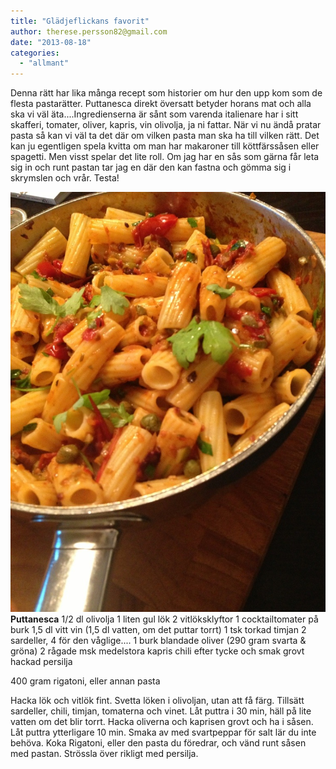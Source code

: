 ```yaml
---
title: "Glädjeflickans favorit"
author: therese.persson82@gmail.com
date: "2013-08-18"
categories: 
  - "allmant"
---
```


Denna rätt har lika många recept som historier om hur den upp kom som de flesta pastarätter. Puttanesca direkt översatt betyder horans mat och alla ska vi väl äta....Ingredienserna är sånt som varenda italienare har i sitt skafferi, tomater, oliver, kapris, vin olivolja, ja ni fattar. När vi nu ändå pratar pasta så kan vi väl ta det där om vilken pasta man ska ha till vilken rätt. Det kan ju egentligen spela kvitta om man har makaroner till köttfärssåsen eller spagetti. Men visst spelar det lite roll. Om jag har en sås som gärna får leta sig in och runt pastan tar jag en där den kan fastna och gömma sig i skrymslen och vrår. Testa!    
  
![20130818-134300.jpg](/static/img/20130818-134300.jpg) **Puttanesca** 1/2 dl olivolja 1 liten gul lök 2 vitlöksklyftor 1 cocktailtomater på burk 1,5 dl vitt vin (1,5 dl vatten, om det puttar torrt) 1 tsk torkad timjan 2 sardeller, 4 för den våglige.... 1 burk blandade oliver (290 gram svarta & gröna) 2 rågade msk medelstora kapris chili efter tycke och smak grovt hackad persilja

400 gram rigatoni, eller annan pasta

Hacka lök och vitlök fint. Svetta löken i olivoljan, utan att få färg. Tillsätt sardeller, chili, timjan, tomaterna och vinet. Låt puttra i 30 min, häll på lite vatten om det blir torrt. Hacka oliverna och kaprisen grovt och ha i såsen. Låt puttra ytterligare 10 min. Smaka av med svartpeppar för salt lär du inte behöva. Koka Rigatoni, eller den pasta du föredrar, och vänd runt såsen med pastan. Strössla över rikligt med persilja.
